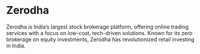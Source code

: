 # Zerodha
Zerodha is India’s largest stock brokerage platform, offering online trading services with a focus on low-cost, tech-driven solutions. Known for its zero brokerage on equity investments, Zerodha has revolutionized retail investing in India.
